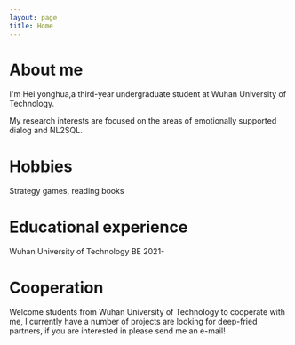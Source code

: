 ```yaml
---
layout: page
title: Home
---
```

# About me
I'm Hei yonghua,a third-year undergraduate student at Wuhan University of Technology.

My research interests are focused on the areas of emotionally supported dialog and NL2SQL.

# Hobbies
Strategy games, reading books

# Educational experience
Wuhan University of Technology BE 2021-

# Cooperation
Welcome students from Wuhan University of Technology to cooperate with me,
I currently have a number of projects are looking for deep-fried partners,
if you are interested in please send me an e-mail!
